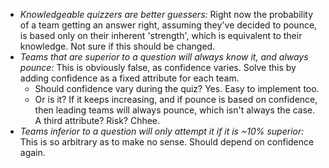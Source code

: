 * *Knowledgeable quizzers are better guessers:* Right now the probability of a team getting an answer right, assuming they've decided to pounce, is based only on their inherent 'strength', which is equivalent to their knowledge. Not sure if this should be changed.
* *Teams that are superior to a question will always know it, and always pounce:* This is obviously false, as confidence varies. Solve this by adding confidence as a fixed attribute for each team.
    * Should confidence vary during the quiz? Yes. Easy to implement too.
    * Or is it? If it keeps increasing, and if pounce is based on confidence, then leading teams will always pounce, which isn't always the case. A third attribute? Risk? Chhee.
* *Teams inferior to a question will only attempt it if it is ~10% superior:*
This is so arbitrary as to make no sense. Should depend on confidence again.
